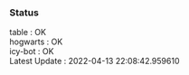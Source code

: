 ### Status


table : OK  
hogwarts : OK  
icy-bot : OK  
Latest Update : 2022-04-13 22:08:42.959610
